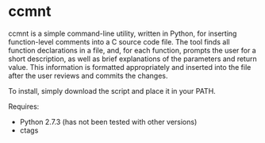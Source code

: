 ccmnt
=====

ccmnt is a simple command-line utility, written in Python, for inserting function-level comments
into a C source code file. The tool finds all function declarations in a file, and, for each function,
prompts the user for a short description, as well as brief explanations of the parameters and return
value. This information is formatted appropriately and inserted into the file after the user reviews
and commits the changes.

To install, simply download the script and place it in your PATH.

Requires:
* Python 2.7.3 (has not been tested with other versions)
* ctags
